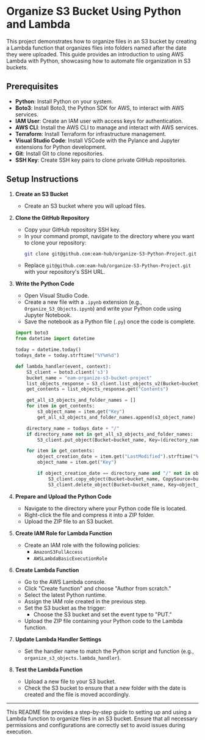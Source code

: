 # Organize S3 Bucket Using Python and Lambda

This project demonstrates how to organize files in an S3 bucket by creating a Lambda function that organizes files into folders named after the date they were uploaded. This guide provides an introduction to using AWS Lambda with Python, showcasing how to automate file organization in S3 buckets.

## Prerequisites

- **Python**: Install Python on your system.
- **Boto3**: Install Boto3, the Python SDK for AWS, to interact with AWS services.
- **IAM User**: Create an IAM user with access keys for authentication.
- **AWS CLI**: Install the AWS CLI to manage and interact with AWS services.
- **Terraform**: Install Terraform for infrastructure management.
- **Visual Studio Code**: Install VSCode with the Pylance and Jupyter extensions for Python development.
- **Git**: Install Git to clone repositories.
- **SSH Key**: Create SSH key pairs to clone private GitHub repositories.

## Setup Instructions

1. **Create an S3 Bucket**
   - Create an S3 bucket where you will upload files.

2. **Clone the GitHub Repository**
   - Copy your GitHub repository SSH key.
   - In your command prompt, navigate to the directory where you want to clone your repository:
     ```bash
     git clone git@github.com:eam-hub/organize-S3-Python-Project.git
     ```
   - Replace `git@github.com:eam-hub/organize-S3-Python-Project.git` with your repository's SSH URL.

3. **Write the Python Code**
   - Open Visual Studio Code.
   - Create a new file with a `.ipynb` extension (e.g., `Organize_S3_Objects.ipynb`) and write your Python code using Jupyter Notebook.
   - Save the notebook as a Python file (`.py`) once the code is complete.

   ```python
   import boto3
   from datetime import datetime

   today = datetime.today()
   todays_date = today.strftime("%Y%m%d")

   def lambda_handler(event, context):
       S3_client = boto3.client('s3')
       bucket_name = "eam-organize-s3-bucket-project"
       list_objects_response = S3_client.list_objects_v2(Bucket=bucket_name)
       get_contents = list_objects_response.get("Contents")

       get_all_s3_objects_and_folder_names = []
       for item in get_contents:
           s3_object_name = item.get("Key")
           get_all_s3_objects_and_folder_names.append(s3_object_name)

       directory_name = todays_date + "/"
       if directory_name not in get_all_s3_objects_and_folder_names:
           S3_client.put_object(Bucket=bucket_name, Key=(directory_name))

       for item in get_contents:
           object_creation_date = item.get("LastModified").strftime("%Y%m%d") + "/"
           object_name = item.get("Key")

           if object_creation_date == directory_name and "/" not in object_name:
               S3_client.copy_object(Bucket=bucket_name, CopySource=bucket_name+"/"+object_name, Key=directory_name+object_name)
               S3_client.delete_object(Bucket=bucket_name, Key=object_name)
   ```

4. **Prepare and Upload the Python Code**
   - Navigate to the directory where your Python code file is located.
   - Right-click the file and compress it into a ZIP folder.
   - Upload the ZIP file to an S3 bucket.

5. **Create IAM Role for Lambda Function**
   - Create an IAM role with the following policies:
     - `AmazonS3FullAccess`
     - `AWSLambdaBasicExecutionRole`

6. **Create Lambda Function**
   - Go to the AWS Lambda console.
   - Click "Create function" and choose "Author from scratch."
   - Select the latest Python runtime.
   - Assign the IAM role created in the previous step.
   - Set the S3 bucket as the trigger:
     - Choose the S3 bucket and set the event type to "PUT."
   - Upload the ZIP file containing your Python code to the Lambda function.

7. **Update Lambda Handler Settings**
   - Set the handler name to match the Python script and function (e.g., `organize_s3_objects.lambda_handler`).

8. **Test the Lambda Function**
   - Upload a new file to your S3 bucket.
   - Check the S3 bucket to ensure that a new folder with the date is created and the file is moved accordingly.

---

This README file provides a step-by-step guide to setting up and using a Lambda function to organize files in an S3 bucket. Ensure that all necessary permissions and configurations are correctly set to avoid issues during execution.
